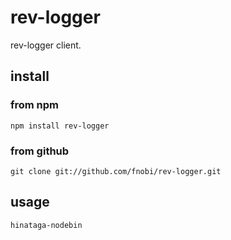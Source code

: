 rev-logger
==============

rev-logger client.

## install

### from npm

```
npm install rev-logger
```

### from github

```
git clone git://github.com/fnobi/rev-logger.git
```

## usage

```
hinataga-nodebin
```
